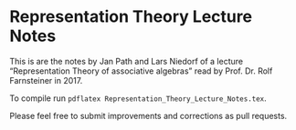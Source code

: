 # Representation Theory Lecture Notes

This is are the notes by Jan Path and Lars Niedorf of a lecture “Representation
Theory of associative algebras” read by Prof. Dr. Rolf Farnsteiner in 2017.

To compile run `pdflatex Representation_Theory_Lecture_Notes.tex`.

Please feel free to submit improvements and corrections as pull requests.
